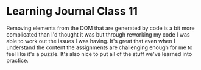 # Learning Journal Class 11

Removing elements from the DOM that are generated by code is a bit more complicated than I'd thought it was but through reworking my code I was able to work out the issues I was having. It's great that even when I understand the content the assignments are challenging enough for me to feel like it's a puzzle. It's also nice to put all of the stuff we've learned into practice.
